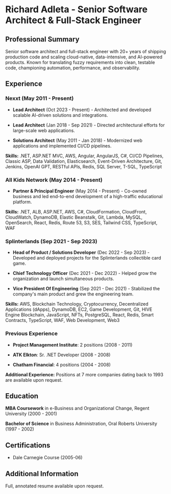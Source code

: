 # Richard Adleta - Senior Software Architect & Full-Stack Engineer

## Professional Summary

Senior software architect and full-stack engineer with 20+ years of
shipping production code and scaling cloud-native, data-intensive, and
AI-powered products. Known for translating fuzzy requirements into
clean, testable code, championing automation, performance, and
observability.

## Experience

### Nexxt (May 2011 - Present)

- **Lead Architect** (Oct 2023 - Present) - Architected and developed
  scalable AI-driven solutions and integrations.

- **Lead Architect** (Jan 2018 - Sep 2021) - Directed architectural
  efforts for large-scale web applications.

- **Solutions Architect** (May 2011 - Jan 2018) - Modernized web
  applications and implemented CI/CD pipelines.

**Skills:** .NET, ASP.NET MVC, AWS, Angular, AngularJS, C#, CI/CD
Pipelines, Classic ASP, Data Validation, Elasticsearch, Event-Driven
Architecture, Git, Jenkins, OpenAI GPT, RESTful APIs, Redis, SQL Server,
T-SQL, TypeScript

### All Kids Network (May 2014 - Present)

- **Partner & Principal Engineer** (May 2014 - Present) - Co-owned
  business and led end-to-end development of a high-traffic educational
  platform.

**Skills:** .NET, ALB, ASP.NET, AWS, C#, CloudFormation, CloudFront,
CloudWatch, DynamoDB, Elastic Beanstalk, Git, Lambda, MySQL, OpenSearch,
React, Redis, Route 53, S3, SES, Tailwind CSS, TypeScript, WAF

### Splinterlands (Sep 2021 - Sep 2023)

- **Head of Product / Solutions Developer** (Dec 2022 - Sep 2023) -
  Developed and deployed projects for the Splinterlands collectible card
  game.

- **Chief Technology Officer** (Dec 2021 - Dec 2022) - Helped grow the
  organization and launch simultaneous products.

- **Vice President Of Engineering** (Sep 2021 - Dec 2021) - Stabilized
  the company's main product and grew the engineering team.

**Skills:** AWS, Blockchain Technology, Cryptocurrency, Decentralized
Applications (dApps), DynamoDB, EC2, Game Development, Git, HIVE Engine
Blockchain, JavaScript, NFTs, PostgreSQL, React, Redis, Smart Contracts,
TypeScript, WAF, Web Development, Web3

### Previous Experience

- **Project Management Institute**: 2 positions (2008 - 2011)

- **ATK Elkton**: Sr. .NET Developer (2008 - 2008)

- **Chatham Financial**: 4 positions (2004 - 2008)

**Additional Experience:** Positions at 7 more companies dating back to
1993 are available upon request.

## Education

**MBA Coursework** in e-Business and Organizational Change, Regent
University (2000 - 2001)

**Bachelor of Science** in Business Administration, Oral Roberts
University (1997 - 2002)

## Certifications

- Dale Carnegie Course (2005-06)

## Additional Information

Full, annotated resume available upon request.
